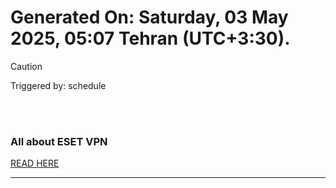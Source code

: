 # Generated On: Saturday, 03 May 2025, 05:07 Tehran (UTC+3:30).

> [!CAUTION]
> Triggered by: schedule

<br><br>

### All about ESET VPN

[READ HERE](https://t.me/F_NiREvil/2113)

---

<br><br>

